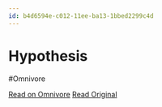 ```yaml
---
id: b4d6594e-c012-11ee-ba13-1bbed2299c4d
---
```


# Hypothesis
#Omnivore

[Read on Omnivore](https://omnivore.app/me/hypothesis-18d5ea237a0)
[Read Original](https://hypothes.is/a/4xSvFMAREe6uy-tYDseJWQ)

